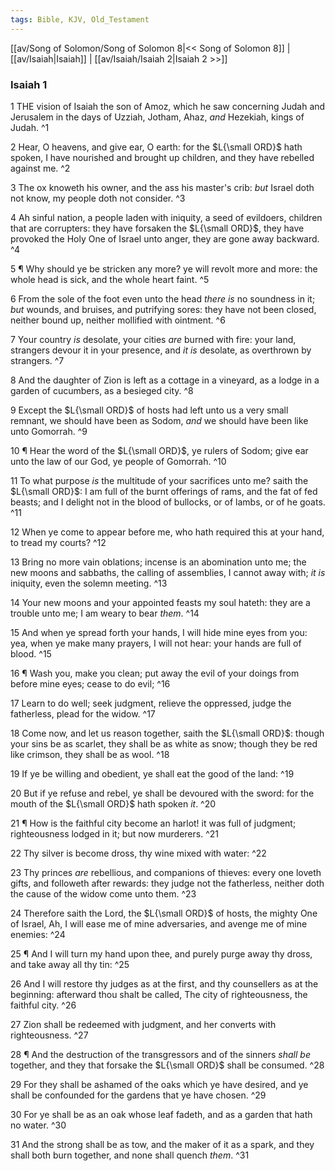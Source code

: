 ```yaml
---
tags: Bible, KJV, Old_Testament
---
```


[[av/Song of Solomon/Song of Solomon 8|<< Song of Solomon 8]] | [[av/Isaiah|Isaiah]] | [[av/Isaiah/Isaiah 2|Isaiah 2 >>]]

### Isaiah 1

1 THE vision of Isaiah the son of Amoz, which he saw concerning Judah and Jerusalem in the days of Uzziah, Jotham, Ahaz, _and_ Hezekiah, kings of Judah. ^1

2 Hear, O heavens, and give ear, O earth: for the $L{\small ORD}$ hath spoken, I have nourished and brought up children, and they have rebelled against me. ^2

3 The ox knoweth his owner, and the ass his master's crib: _but_ Israel doth not know, my people doth not consider. ^3

4 Ah sinful nation, a people laden with iniquity, a seed of evildoers, children that are corrupters: they have forsaken the $L{\small ORD}$, they have provoked the Holy One of Israel unto anger, they are gone away backward. ^4

5 ¶ Why should ye be stricken any more? ye will revolt more and more: the whole head is sick, and the whole heart faint. ^5

6 From the sole of the foot even unto the head _there_ _is_ no soundness in it; _but_ wounds, and bruises, and putrifying sores: they have not been closed, neither bound up, neither mollified with ointment. ^6

7 Your country _is_ desolate, your cities _are_ burned with fire: your land, strangers devour it in your presence, and _it_ _is_ desolate, as overthrown by strangers. ^7

8 And the daughter of Zion is left as a cottage in a vineyard, as a lodge in a garden of cucumbers, as a besieged city. ^8

9 Except the $L{\small ORD}$ of hosts had left unto us a very small remnant, we should have been as Sodom, _and_ we should have been like unto Gomorrah. ^9

10 ¶ Hear the word of the $L{\small ORD}$, ye rulers of Sodom; give ear unto the law of our God, ye people of Gomorrah. ^10

11 To what purpose _is_ the multitude of your sacrifices unto me? saith the $L{\small ORD}$: I am full of the burnt offerings of rams, and the fat of fed beasts; and I delight not in the blood of bullocks, or of lambs, or of he goats. ^11

12 When ye come to appear before me, who hath required this at your hand, to tread my courts? ^12

13 Bring no more vain oblations; incense is an abomination unto me; the new moons and sabbaths, the calling of assemblies, I cannot away with; _it_ _is_ iniquity, even the solemn meeting. ^13

14 Your new moons and your appointed feasts my soul hateth: they are a trouble unto me; I am weary to bear _them_. ^14

15 And when ye spread forth your hands, I will hide mine eyes from you: yea, when ye make many prayers, I will not hear: your hands are full of blood. ^15

16 ¶ Wash you, make you clean; put away the evil of your doings from before mine eyes; cease to do evil; ^16

17 Learn to do well; seek judgment, relieve the oppressed, judge the fatherless, plead for the widow. ^17

18 Come now, and let us reason together, saith the $L{\small ORD}$: though your sins be as scarlet, they shall be as white as snow; though they be red like crimson, they shall be as wool. ^18

19 If ye be willing and obedient, ye shall eat the good of the land: ^19

20 But if ye refuse and rebel, ye shall be devoured with the sword: for the mouth of the $L{\small ORD}$ hath spoken _it_. ^20

21 ¶ How is the faithful city become an harlot! it was full of judgment; righteousness lodged in it; but now murderers. ^21

22 Thy silver is become dross, thy wine mixed with water: ^22

23 Thy princes _are_ rebellious, and companions of thieves: every one loveth gifts, and followeth after rewards: they judge not the fatherless, neither doth the cause of the widow come unto them. ^23

24 Therefore saith the Lord, the $L{\small ORD}$ of hosts, the mighty One of Israel, Ah, I will ease me of mine adversaries, and avenge me of mine enemies: ^24

25 ¶ And I will turn my hand upon thee, and purely purge away thy dross, and take away all thy tin: ^25

26 And I will restore thy judges as at the first, and thy counsellers as at the beginning: afterward thou shalt be called, The city of righteousness, the faithful city. ^26

27 Zion shall be redeemed with judgment, and her converts with righteousness. ^27

28 ¶ And the destruction of the transgressors and of the sinners _shall_ _be_ together, and they that forsake the $L{\small ORD}$ shall be consumed. ^28

29 For they shall be ashamed of the oaks which ye have desired, and ye shall be confounded for the gardens that ye have chosen. ^29

30 For ye shall be as an oak whose leaf fadeth, and as a garden that hath no water. ^30

31 And the strong shall be as tow, and the maker of it as a spark, and they shall both burn together, and none shall quench _them_. ^31
